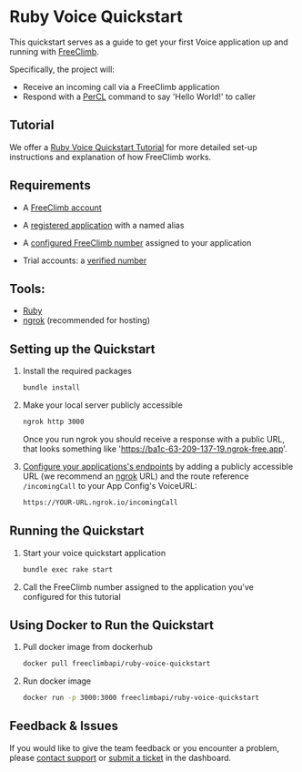 # Ruby Voice Quickstart

This quickstart serves as a guide to get your first Voice application up and running with [FreeClimb](https://docs.freeclimb.com/docs/how-freeclimb-works).

Specifically, the project will:

- Receive an incoming call via a FreeClimb application
- Respond with a [PerCL](https://docs.freeclimb.com/reference/percl-overview) command to say 'Hello World!' to caller

## Tutorial

We offer a [Ruby Voice Quickstart Tutorial](https://docs.freeclimb.com/docs/ruby-voice-calling-quickstart) for more detailed set-up instructions and explanation of how FreeClimb works.

## Requirements

- A [FreeClimb account](https://www.freeclimb.com/dashboard/signup/)

- A [registered application](https://docs.freeclimb.com/docs/registering-and-configuring-an-application#register-an-app) with a named alias

- A [configured FreeClimb number](https://docs.freeclimb.com/docs/getting-and-configuring-a-freeclimb-number) assigned to your application

- Trial accounts: a [verified number](https://docs.freeclimb.com/docs/using-your-trial-account#verifying-outbound-numbers)

## Tools:

- [Ruby](https://www.ruby-lang.org/en/downloads/)
- [ngrok](https://ngrok.com/download) (recommended for hosting)

## Setting up the Quickstart

1. Install the required packages

   ```bash
   bundle install
   ```

2. Make your local server publicly accessible
    ```bash
    ngrok http 3000
    ```
    Once you run ngrok you should receive a response with a public URL, that looks something like 'https://ba1c-63-209-137-19.ngrok-free.app'. 

3. [Configure your applications's endpoints](https://docs.freeclimb.com/docs/registering-and-configuring-an-application#configure-your-application) by adding a publicly accessible URL (we recommend an [ngrok](https://ngrok.com/download) URL) and the route reference `/incomingCall` to your App Config's VoiceURL:

   ```bash
   https://YOUR-URL.ngrok.io/incomingCall
   ```

## Running the Quickstart

1. Start your voice quickstart application

   ```bash
   bundle exec rake start
   ```

2. Call the FreeClimb number assigned to the application you've configured for this tutorial

## Using Docker to Run the Quickstart

1. Pull docker image from dockerhub

   ```bash
   docker pull freeclimbapi/ruby-voice-quickstart
   ```

2. Run docker image

   ```bash
   docker run -p 3000:3000 freeclimbapi/ruby-voice-quickstart
   ```

## Feedback & Issues

If you would like to give the team feedback or you encounter a problem, please [contact support](https://www.freeclimb.com/support/) or [submit a ticket](https://freeclimb.com/dashboard/portal/support) in the dashboard.
